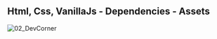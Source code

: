 Html, Css, VanillaJs - Dependencies - Assets
---

![02_DevCorner](https://github.com/r4nd3l/02_DevCorner/blob/master/img/sample.png)
